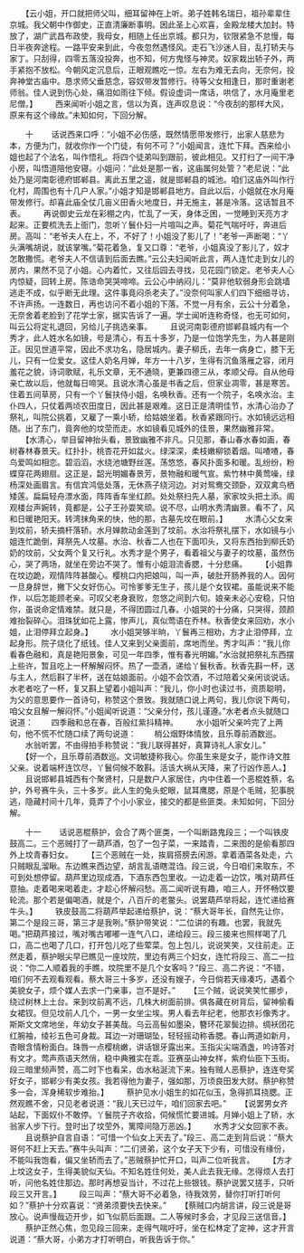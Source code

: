 <!-- { "loadSidebar": true } -->
　　【云小姐，开口就把师父叫，细耳留神在上听。弟子姓韩名瑞日，祖孙辈辈住京城。我父朝中作御史，正直清廉断事明。因此圣上心欢喜，金殿龙楼大加封。特放了，湖广武昌布政使，我母女，相随上任出京城。都只为，钦限紧急不怠慢，每日半夜奔途程。一路平安来到此，今夜忽然遇怪风。走石飞沙迷人目，乱打轿夫与家丁。只刮得，四零五落没投奔，也不知，何方鬼怪与神灵。奴家栽出轿子外，两手紧抱不放松。今朝风定沉息后，正眼观瞧吃一惊。左右为难无去向，无奈何，投奔神堂古庙中。恳求师父垂慈念，容奴带发暂修行。待等父女相逢日，那时重谢老师翁。佳人说到伤心处，痛泪如雨往下倾。假设虚词一席话，哄信了，水月庵里老尼僧。】
　　西来闻听小姐之言，信以为真，连声叹息说：“今夜刮的那样大风，原来有这个缘故。”未知如何，下回分解。

　　十
　　话说西来口呼：“小姐不必伤感，既然情愿带发修行，出家人慈悲为本，方便为门，就收你作一个门徒，有何不可？”小姐闻言，连忙下拜。西来给小姐也起了个法名，叫作悟礼。将四个徒弟叫到跟前，彼此相见。又打扫了一间干净小房，叫悟道陪他安寝。小姐问：“此处是那一省，这庙属何处管？”老尼说：“此处乃是河南彰德府邯郸县。离此五里之遥，就是邯郸县的城池。咱们这庙外叫作行化村，周围也有十几户人家。”小姐才知是邯郸县地方。自此以后，小姐就在水月庵带发修行。却喜此庙全仗几亩义田香火地度日，并无施主，甚是冷落。这话暂且不表。
　　再说御史云龙在彩棚之内，忙乱了一天，身体乏困，一觉睡到天亮方才起来。正要梳洗去上衙门，忽听丫鬟仆妇一片喧叫之声。菊花气喘吁吁，奔进后房。高叫：“老爷夫人在上，不，不好了！小姐没了影儿了！”老爷一声断喝：“丫头满嘴胡说，就该掌嘴。”菊花着急，复又口尊：“老爷，小姐真没了影儿了，奴才怎敢撒慌。老爷夫人不信请到后面去瞧。”云公夫妇闻听此言，两人连忙走到女儿的房内，果然不见了小姐。心内着忙，又往后园去寻找，见花园门锁定。老爷夫人心内惊疑，回转上房。陈诰命哭哭啼啼。云公心中纳闷儿：“莫非他软弱身形会跳墙逃走不成，似乎断无此理。这件事竟闷杀老夫了。”没奈何叫家人们四下细细寻访，不许声扬。一连数日，再也访问不着小姐的下落。不觉一月有余，云公十分着急，无奈舍着老脸到了花学士家，据实告诉了一遍。学士闻听连称奇怪，也无可如何，叫云公将定礼退回，另给儿子挑选亲事。
　　且说河南彰德府邯郸县城内有一个秀才，此人姓水名如镜，号是清心，有五十多岁，乃是一位饱学先生，为人甚是刚正。因见世道平常，因此不求功名，隐居城内。妻子柳氏，去年一病身亡，膝下无儿，只有一位爱女。这佳人奶名月婵，年方一十八岁，生得有沉鱼落雁之容，闭月羞花之貌，诗词歌赋，礼乐文章，无不通晓，更兼四德三从，孝顺父母。自从他母亲亡故以后，他就每日啼哭。且说水清心虽是书香之后，但家业凋零，甚是寒苦。住着五间草房，只有一个丫鬟扶侍小姐，名唤秋香。还有一个院子，名唤水治。主仆四人，只仗着两顷农田度日，因此甚是艰难。这日正是清明佳节，水清心治办了祭礼，叫院公挑着，又雇了一乘小轿，给姑娘坐着。秋香紧跟同行。水如镜远远相随。出了东门，竟奔他的坟茔而走。水如镜看见城外的佳景，果然幽雅非常。
　　【水清心，举目留神抬头看，景致幽雅不非凡。只见那，春山春水春如画，春树春林春景天。红扑扑，桃杏花开如盆火。绿深深，柔枝嫩柳锁着烟。叫喳喳，春鸟爱鸣如相恋。碧滔滔，水绕池塘野丝莲。荡悠悠，春风扑面多和暖。乱纷纷，粉蝶穿花两翅扇。这正是，韶光明媚春景芳，景物融和暖气宣。紫竹林中黄莺噪，绿杨深处画眉言。有信宾鸿低处落，无休燕子绕河边。对对鸳鸯交颈卧，双双禽鸟栖矮莲。扁扁轻舟漂水面，阵阵香车坐红颜。处处祭扫先人墓，家家坟头把土添。阁观楼台声婉转，竟都是，公子王孙耍笑顽。说不尽，山明水秀清幽景。看不了，风和日暖艳阳天。转湾抹角来的快，他的那，古墓先坟在眼前。】
　　水清心父女来到坟前，轿夫摘杆落轿。水月婵款动金莲到了坟前。水治将祭礼摆下，水如镜与小姐连忙跪倒，拜祭先人坟墓。水治、秋香二人也在下面叩头，又将东西抬到柳氏奶奶的坟前，父女两个复又行礼。水秀才是个男子，看着祖父与妻子的坟墓，虽然伤心，哭了两场，就坐在旁边不哭了。惟有小姐泪流香腮，十分悲痛。
　　【小姐靠在坟边跪，观情阵阵甚酸心。樱桃口内把娘叫，叫一声，破肚开肠养我的人。因何一旦身辞世，撇下父女好伤心。可怜爹爹无生子，孩儿是个女钗裙。虽能说来不能作，以后怎能顾老亲。可叹父老身衰败，忽悠之间到六旬。娘亲未必心安稳，只怕你，虽说命定情难禁。就只是，不得团圆过几春。小姐哭的十分痛，只哭得，颈颜难抬裂碎心。泪珠犹如花上露，惨声儿，真似莺语在乔林。秋香使女来回劝，水小姐，止泪停拜立起身。】
　　水小姐哭够半晌，丫鬟再三相劝，方才止泪停拜，立起身形。院子烧化了纸钱。佳人又来到父亲面前，席地而坐。秀才叫声：“我儿你看春色融和，真是艳阳景象，可见一年四季，惟有春光明媚。”水治就把祭礼东西摆上些许，暂且吃上一杯解解闷怀。热了一壶酒，递给丫鬟秋香。秋香先斟一杯，送与主人，然后斟了半杯，送在姑娘面前。小姐不会饮酒，不过陪着父亲闲谈说话。水老者吃了一杯，复又斟上望着小姐叫声：“我儿，你小时也读过书，资质聪明，为父的意思要作一首诗句，称赞这个景致。我就随口说上两句，我儿你说下两句，咱父女且解一解闷怀。”小姐闻听说道：“父亲分付，孩儿谨遵。”水老者点头就随口说道：
　　四季融和总在春，百般红紫抖精神。
　　水小姐听父亲吟完了上两句，他不慌不忙随口续了两句说道：
　　梢公烟野体情放，且乐尊前酒数巡。
　　水翁听罢，不由得拍手称赞说：“我儿联得甚好，真算诗礼人家女儿。”
　　【好一个，且乐尊前酒数巡。文词敏捷称我心。你虽生来是女子，能作诗文胜父亲。说着端杯连饮尽，丫鬟伺候不敢斟。活该大祸从天降，来了行凶作恶人。】
　　且说邯郸县城西有个聚贤村，只是数户人家居住，内中住着一个恶棍姓蔡，名护，外号赛牛头，三十多岁。此人生的兔头蛇眼，鼠耳鹰腮，原是个毛贼，犯事脱逃，隐藏村间十几年，竟弄了个小小家业，接交的都是些匪类。未知如何，下回分解。

　　十一
　　话说恶棍蔡护，会合了两个匪类，一个叫断路鬼段三；一个叫铁皮鼓高二。三个恶贼打了一葫芦酒，包了一包子菜，一来踏青，二来图的是偷看那四外上坟青春妇女。
　　【三个恶贼在一处，挨肩搭膀去闲游。拿着酒菜各处走，六只贼眼乱溜瞅。东边瞧来西边望，胡言乱语瞎混诌。段三说，今日咱们来取东，不可到处想停留。葫芦里边现成酒，下酒东西包里收。一边走着一边饮，嘴对葫芦任意抽。走着喝来喝着走，才趁心怀解闷愁。高二闻听说有趣，咱三人，开怀畅饮要轮流。那个若是偏喝酒，就是个，八百斤的老鳖头。说罢葫芦举将起，连忙递给赛牛头。】
　　铁皮鼓高二将葫芦举起递给蔡护，说：“蔡大哥年长，自然先让你，第二个是段三哥，第三才是我咧。”蔡护带笑说：“二位讲的有趣。也罢，我就先喝。”把葫芦接过，嘴对嘴古嘟嘟一连气八口，递给段三。段三接来也照样喝了几口，高二也喝了几口，打开包儿吃了些荤菜。包上包儿，说说笑笑，又往前走。正然走着，蔡护眼尖早已瞧见一座坟院，里边有两三个妇女，连忙将段三、高二一拉说：“你二人顺着我的手瞧，坟院里不是几个女客吗？”段三、高二齐说：“不错，咱们何不去观看观看。蔡大哥三十多岁，还没有嫂子，今日倘若天缘凑巧，遇着个美貌女子，烦个媒人去求一门亲事，岂不是好。”
　　【三个贼，说说笑笑忙挪步，绕过树林上土台。来到坟前离不远，几株大树面前排。俱各藏在树背后，留神偷看女裙钗。但见坟前人几个，一男一女坐尘埃。男人看去年纪老，他那衣衫像秀才。斯斯文文席地坐，年幼女子甚美哉。乌云高髻如墨染，簪环花翠鬓边排。绸袄团花红腕袖，绫衫五色可身裁。耳边一对珊瑚坠，轻轻摇动称香腮。春山两道如新月，杏眼含情粉面白。珠唇一点樱桃嫩，讲话银牙露出来。玉指尖尖端酒盏，吟诗答对有文才。莺声燕语天然俏，稳中典雅实在乖。亚赛巫山神女样，紫府仙臣下玉街。段三暗里频声赞，高二时下也看呆，齿水粘涎流下来。独有贼人恶蔡护，连连夸奖好女子，邯郸少有美女孩。我若得他为妻子，强如那，万顷良田发大财。蔡护称赞多一会，浑身稀软步难抬。】
　　蔡护见水小姐生的如花似玉，急得抓耳挠腮。正然观瞧不舍，只见老者说道：“我儿天已过午，咱们回家去吧。”
　　【说罢男女齐站起，下面奴仆不敢停。丫鬟院子齐收拾，伺候慌忙要进城。月婵小姐上了轿，水翁家人步下行。登时出了坟茔外，篱障间隐万恶凶。】
　　水秀才父女回家不表。
　　且说蔡护自言自语：“可惜一个仙女上天去了。”段三、高二走到背后说：“蔡大哥何不赶上天去。”赛牛头叫声：“二们贤弟，这个女子天下少有，可惜没有缘份，不能叫我饱看，偏又坐轿而去了。”恶贼蔡护忙开口，叫声二位听我言。
　　【方才上坟这女子，生得美貌似天仙。不知名姓住何处，美人此去我无缘。怎得烦人去打听，问他名姓住那边。那时再想妥当计，不过花上些银钱。蔡护说罢又搓手，只听段三又开言。】
　　段三叫声：“蔡大哥不必着急，待我效劳，替你打听打听何如？”蔡护十分欢喜说：“贤弟须要快去快来。”
　　【蔡贼口内胡言讲，段三说是哥放心。说声慢哉迈开步，如飞似箭后面跟。二人等候时多会，才见段三送信音。】
　　蔡护正然心焦，忽见段三回来，走得气喘吁吁，坐在松林定了定神，这才开言说道：“蔡大哥，小弟方才打听明白，听我告诉于你。”
